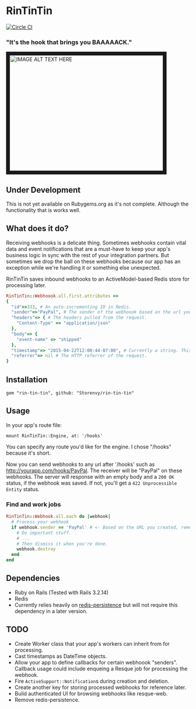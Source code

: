 # RinTinTin

[![Circle CI](https://circleci.com/gh/Storenvy/rin-tin-tin.svg?style=svg)](https://circleci.com/gh/Storenvy/rin-tin-tin)

### "It's the hook that brings you BAAAAACK."

<a href="http://www.youtube.com/watch?feature=player_embedded&v=pdz5kCaCRFM
" target="_blank"><img src="http://img.youtube.com/vi/pdz5kCaCRFM/0.jpg"
alt="IMAGE ALT TEXT HERE" width="420" height="315" border="10" /></a>

## Under Development

This is not yet available on Rubygems.org as it's not complete. Although the functionality that is works well.


## What does it do?

Receiving webhooks is a delicate thing. Sometimes webhooks contain vital data and event notifications that are a must-have to keep your app's business logic in sync with the rest of your integration partners. But sometimes we drop the ball on these webhooks because our app has an exception while we're handling it or something else unexpected.

RinTinTin saves inbound webhooks to an ActiveModel-based Redis store for processing later.

```ruby
RinTinTin::Webhoook.all.first.attributes =>
{
  "id"=>333, # An auto-incrementing ID in Redis.
  "sender"=>"PayPal", # The sender of the webhoook based on the url you define (e.g. "/hooks/PayPal")
  "headers"=> { # The headers pulled from the request.
    "Content-Type" => "application/json"
  },
  "body"=> {
    "event-name" => "shipped"
  },
  "timestamp"=> "2015-04-22T12:00:44-07:00", # Currently a string. This will be a `DateTime` object in a later version.
  "referrer"=> nil # The HTTP referrer of the request.
}

```

## Installation
`gem "rin-tin-tin", github: "Storenvy/rin-tin-tin"`

## Usage
In your app's route file:

`mount RinTinTin::Engine, at: '/hooks'`

You can specify any route you'd like for the engine. I chose "/hooks" because it's short.

Now you can send webhooks to any url after '/hooks' such as http://yourapp.com/hooks/PayPal. The receiver will be "PayPal" on these webhooks. The server will response with an empty body and a `200 OK` status, if the webhook was saved. If not, you'll get a `422 Unprocessible Entity` status.

### Find and work jobs

```ruby
RinTinTin::Webhook.all.each do |webhook|
  # Process your webhook
  if webhook.sender == 'PayPal' # <- Based on the URL you created, remember?
    # Do important stuff.
    # ...
    # Then dismiss it when you're done.
    webhook.destroy
  end
end
```

## Dependencies
* Ruby on Rails (Tested with Rails 3.2.14)
* Redis
* Currently relies heavily on [redis-persistence](https://github.com/socialinsider/redis-persistence) but will not require this dependency in a later version.

## TODO

* Create Worker class that your app's workers can inherit from for processing.
* Cast timestamps as DateTime objects.
* Allow your app to define callbacks for certain webhoook "senders". Callback usage could include enqueing a Resque job for processing the webhook.
* Fire `ActiveSupport::Notification`s during creation and deletion.
* Create another key for storing processed webhooks for reference later.
* Build authenticated UI for browsing webhooks like resque-web.
* Remove redis-persistence.
